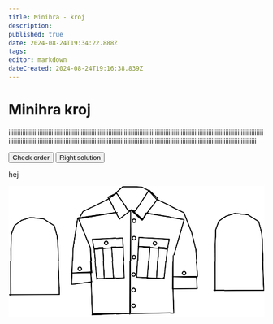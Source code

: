 ```yaml
---
title: Minihra - kroj
description: 
published: true
date: 2024-08-24T19:34:22.888Z
tags: 
editor: markdown
dateCreated: 2024-08-24T19:16:38.839Z
---
```


# Minihra kroj
iiiiiiiiiiiiiiiiiiiiiiiiiiiiiiiiiiiiiiiiiiiiiiiiiiiiiiiiiiiiiiiiiiiiiiiiiiiiiiiiiiiiiiiiiiiiiiiiiiiiiiiiiiiiiiiiiiiiiiiiiiiiiiiiiiiiiiiiiiiiiiiiiiiiiiiiiiiiiiiiiiiiiiiiiiiiiiiiiiiiiiiiiiiiiiiiiiiiiiiiiiiiiiiiiiiiiiiiiiiiiiiiiiiiiiiiiiiiiiiiiiiiiiiiiiiiiiiiiiiiiiiiiiiiiiiiiiiiiiiiiiiiiiiiiiii
<div class='minigame'>
    <div class="button_wrapper">
        <button id="checking-btn">Check order</button>
        <button id="right-pos-btn">Right solution</button>
    </div>
    <p id="result">hej</p>
    <div class="container">
        <img src="/scripty/outline.png">
        <p class="card" id="oddil"></p>
        <p class="card" id="wosm"></p>
        <p class="card" id="domovenka_zlin"></p>
        <p class="card" id="cislo_oddilu"></p>
        <p class="card" id="druzina"></p>
        <p class="card" id="listek"></p>
        <p class="card" id="slib"></p>
    </div>
</div>